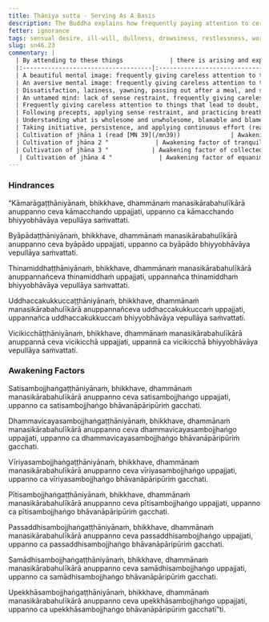 ```yaml
---
title: Ṭhāniya sutta - Serving As A Basis
description: The Buddha explains how frequently paying attention to certain things can lead to the arising and expansion of hindrances and awakening factors.
fetter: ignorance
tags: sensual desire, ill-will, dullness, drowsiness, restlessness, worry, doubt, mindfulness, investigation, energy, joy, tranquility, collectedness, equanimity, hindrances, awakening factors, sn, sn45-56, sn46
slug: sn46.23
commentary: |
  | By attending to these things             | there is arising and expansion of  |
  |:------------------------------------|:-------------------------------|
  | A beautiful mental image: frequently giving careless attention to the sign of beautiful           | Hindrance of sensual desire (passion or lust for sensual pleasures)                |
  | An aversive mental image: frequently giving careless attention to the sign of resistance          | Hindrance of ill-will (aversion, contempt, anger, resentment)                      |
  | Dissatisfaction, laziness, yawning, passing out after a meal, and sluggishness of mind; frequently giving careless attention to these (read [AN 8.80](/an8.80)) | Hindrance of dullness and drowsiness              |
  | An untamed mind: lack of sense restraint, frequently giving careless attention to an unsettled mind	                  | Hindrance of restlessness and worry (agitation and edginess, fidgeting, fiddling, uneasiness)        |
  | Frequently giving careless attention to things that lead to doubt, to confusion, to conflict (read [MN 16](/mn16))                  | Hindrance of doubt                         |
  | Following precepts, applying sense restraint, and practicing breathing-mindfulness meditation (read [MN 107](/mn107)) | Awakening factor of mindfulness                  |
  | Understanding what is wholesome and unwholesome, blamable and blameless, inferior and superior, and dark and bright, learning the teachings of the Buddha with careful attention | Awakening factor of investigation of mental qualities |
  | Taking initiative, persistence, and applying continuous effort (read [AN 8.80](/an8.80)) | Awakening factor of energy |
  | Cultivation of jhāna 1 (read [MN 39](/mn39))              | Awakening factor of joy                          |
  | Cultivation of jhāna 2 "             | Awakening factor of tranquility                          |
  | Cultivation of jhāna 3 "            | Awakening factor of collectedness                          |
   | Cultivation of jhāna 4 "             | Awakening factor of equanimity                          |
---
```


### Hindrances

“Kāmarāgaṭṭhāniyānaṁ, bhikkhave, dhammānaṁ manasikārabahulīkārā anuppanno ceva kāmacchando uppajjati, uppanno ca kāmacchando bhiyyobhāvāya vepullāya saṁvattati.

Byāpādaṭṭhāniyānaṁ, bhikkhave, dhammānaṁ manasikārabahulīkārā anuppanno ceva byāpādo uppajjati, uppanno ca byāpādo bhiyyobhāvāya vepullāya saṁvattati.

Thinamiddhaṭṭhāniyānaṁ, bhikkhave, dhammānaṁ manasikārabahulīkārā anuppannañceva thinamiddhaṁ uppajjati, uppannañca thinamiddhaṁ bhiyyobhāvāya vepullāya saṁvattati.

Uddhaccakukkuccaṭṭhāniyānaṁ, bhikkhave, dhammānaṁ manasikārabahulīkārā anuppannañceva uddhaccakukkuccaṁ uppajjati, uppannañca uddhaccakukkuccaṁ bhiyyobhāvāya vepullāya saṁvattati.

Vicikicchāṭṭhāniyānaṁ, bhikkhave, dhammānaṁ manasikārabahulīkārā anuppannā ceva vicikicchā uppajjati, uppannā ca vicikicchā bhiyyobhāvāya vepullāya saṁvattati.

### Awakening Factors

Satisambojjhaṅgaṭṭhāniyānaṁ, bhikkhave, dhammānaṁ manasikārabahulīkārā anuppanno ceva satisambojjhaṅgo uppajjati, uppanno ca satisambojjhaṅgo bhāvanāpāripūriṁ gacchati.

Dhammavicayasambojjhaṅgaṭṭhāniyānaṁ, bhikkhave, dhammānaṁ manasikārabahulīkārā anuppanno ceva dhammavicayasambojjhaṅgo uppajjati, uppanno ca dhammavicayasambojjhaṅgo bhāvanāpāripūriṁ gacchati.

Vīriyasambojjhaṅgaṭṭhāniyānaṁ, bhikkhave, dhammānaṁ manasikārabahulīkārā anuppanno ceva vīriyasambojjhaṅgo uppajjati, uppanno ca vīriyasambojjhaṅgo bhāvanāpāripūriṁ gacchati.

Pītisambojjhaṅgaṭṭhāniyānaṁ, bhikkhave, dhammānaṁ manasikārabahulīkārā anuppanno ceva pītisambojjhaṅgo uppajjati, uppanno ca pītisambojjhaṅgo bhāvanāpāripūriṁ gacchati.

Passaddhisambojjhaṅgaṭṭhāniyānaṁ, bhikkhave, dhammānaṁ manasikārabahulīkārā anuppanno ceva passaddhisambojjhaṅgo uppajjati, uppanno ca passaddhisambojjhaṅgo bhāvanāpāripūriṁ gacchati.

Samādhisambojjhaṅgaṭṭhāniyānaṁ, bhikkhave, dhammānaṁ manasikārabahulīkārā anuppanno ceva samādhisambojjhaṅgo uppajjati, uppanno ca samādhisambojjhaṅgo bhāvanāpāripūriṁ gacchati.

Upekkhāsambojjhaṅgaṭṭhāniyānaṁ, bhikkhave, dhammānaṁ manasikārabahulīkārā anuppanno ceva upekkhāsambojjhaṅgo uppajjati, uppanno ca upekkhāsambojjhaṅgo bhāvanāpāripūriṁ gacchatī”ti.
